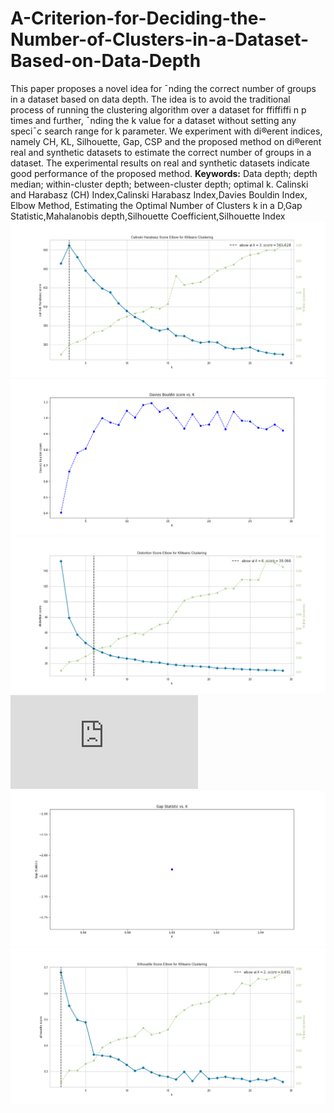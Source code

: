 # A-Criterion-for-Deciding-the-Number-of-Clusters-in-a-Dataset-Based-on-Data-Depth
This paper proposes a novel idea for ¯nding the correct number of groups in a dataset based on data depth. The idea is to avoid the traditional process of running the clustering algorithm over a dataset for ffiffiffi n p times and further, ¯nding the k value for a dataset without setting any speci¯c search range for k parameter. We experiment with di®erent indices, namely CH, KL, Silhouette, Gap, CSP and the proposed method on di®erent real and synthetic datasets to estimate the correct number of groups in a dataset. The experimental results on real and synthetic datasets indicate good performance of the proposed method.
**Keywords:** Data depth; depth median; within-cluster depth; between-cluster depth; optimal k. Calinski and Harabasz (CH) Index,Calinski Harabasz Index,Davies Bouldin Index, Elbow Method, Estimating the Optimal Number of Clusters k in a D,Gap Statistic,Mahalanobis depth,Silhouette Coefficient,Silhouette Index
![](https://github.com/reddyprasade/A-Criterion-for-Deciding-the-Number-of-Clusters-in-a-Dataset-Based-on-Data-Depth/blob/main/Img/Calinski_Harabasz_Index.png)
![](https://github.com/reddyprasade/A-Criterion-for-Deciding-the-Number-of-Clusters-in-a-Dataset-Based-on-Data-Depth/blob/main/Img/Davies%20Bouldin%20Index.png)
![](https://github.com/reddyprasade/A-Criterion-for-Deciding-the-Number-of-Clusters-in-a-Dataset-Based-on-Data-Depth/blob/main/Img/Elbow%20Method.png)
![](https://github.com/reddyprasade/A-Criterion-for-Deciding-the-Number-of-Clusters-in-a-Dataset-Based-on-Data-Depth/blob/main/Img/Estimating_the_Optimal_Number_of_Clusters_k_in_a_D%20(1).pdf)
![](https://github.com/reddyprasade/A-Criterion-for-Deciding-the-Number-of-Clusters-in-a-Dataset-Based-on-Data-Depth/blob/main/Img/Gap%20Statistic.png)
![](https://github.com/reddyprasade/A-Criterion-for-Deciding-the-Number-of-Clusters-in-a-Dataset-Based-on-Data-Depth/blob/main/Img/Silhouette%20Coefficient.png)

